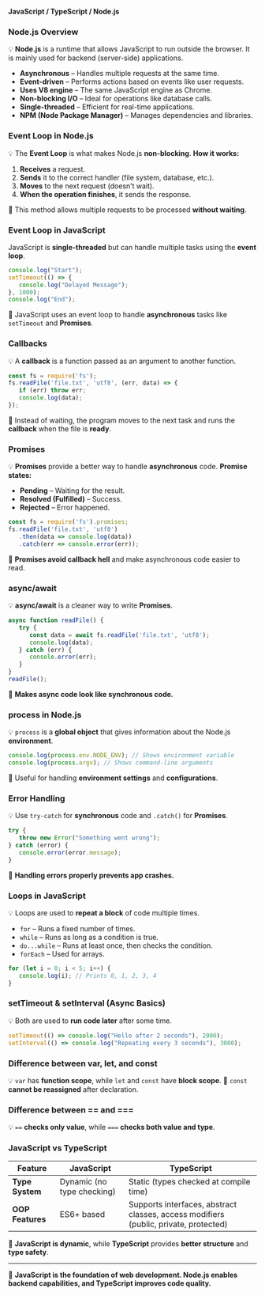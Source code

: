 **JavaScript / TypeScript / Node.js**

### **Node.js Overview**
💡 **Node.js** is a runtime that allows JavaScript to run outside the browser. It is mainly used for backend (server-side) applications.
- **Asynchronous** – Handles multiple requests at the same time.
- **Event-driven** – Performs actions based on events like user requests.
- **Uses V8 engine** – The same JavaScript engine as Chrome.
- **Non-blocking I/O** – Ideal for operations like database calls.
- **Single-threaded** – Efficient for real-time applications.
- **NPM (Node Package Manager)** – Manages dependencies and libraries.

### **Event Loop in Node.js**
💡 The **Event Loop** is what makes Node.js **non-blocking**.
**How it works:**
1. **Receives** a request.
2. **Sends** it to the correct handler (file system, database, etc.).
3. **Moves** to the next request (doesn’t wait).
4. **When the operation finishes**, it sends the response.

📌 This method allows multiple requests to be processed **without waiting**.

### **Event Loop in JavaScript**
JavaScript is **single-threaded** but can handle multiple tasks using the **event loop**.
```js
console.log("Start");
setTimeout(() => {
   console.log("Delayed Message");
}, 1000);
console.log("End");
```
📌 JavaScript uses an event loop to handle **asynchronous** tasks like `setTimeout` and **Promises**.

### **Callbacks**
💡 A **callback** is a function passed as an argument to another function.
```js
const fs = require('fs');
fs.readFile('file.txt', 'utf8', (err, data) => {
   if (err) throw err;
   console.log(data);
});
```
📌 Instead of waiting, the program moves to the next task and runs the **callback** when the file is **ready**.

### **Promises**
💡 **Promises** provide a better way to handle **asynchronous** code.
**Promise states:**
- **Pending** – Waiting for the result.
- **Resolved (Fulfilled)** – Success.
- **Rejected** – Error happened.
```js
const fs = require('fs').promises;
fs.readFile('file.txt', 'utf8')
   .then(data => console.log(data))
   .catch(err => console.error(err));
```
📌 **Promises avoid callback hell** and make asynchronous code easier to read.

### **async/await**
💡 **async/await** is a cleaner way to write **Promises**.
```js
async function readFile() {
   try {
      const data = await fs.readFile('file.txt', 'utf8');
      console.log(data);
   } catch (err) {
      console.error(err);
   }
}
readFile();
```
📌 **Makes async code look like synchronous code.**

### **process in Node.js**
💡 `process` is a **global object** that gives information about the Node.js **environment**.
```js
console.log(process.env.NODE_ENV); // Shows environment variable
console.log(process.argv); // Shows command-line arguments
```
📌 Useful for handling **environment settings** and **configurations**.

### **Error Handling**
💡 Use `try-catch` for **synchronous** code and `.catch()` for **Promises**.
```js
try {
   throw new Error("Something went wrong");
} catch (error) {
   console.error(error.message);
}
```
📌 **Handling errors properly prevents app crashes.**

### **Loops in JavaScript**
💡 Loops are used to **repeat a block** of code multiple times.
- `for` – Runs a fixed number of times.
- `while` – Runs as long as a condition is true.
- `do...while` – Runs at least once, then checks the condition.
- `forEach` – Used for arrays.
```js
for (let i = 0; i < 5; i++) {
   console.log(i); // Prints 0, 1, 2, 3, 4
}
```

### **setTimeout & setInterval (Async Basics)**
💡 Both are used to **run code later** after some time.
```js
setTimeout(() => console.log("Hello after 2 seconds"), 2000);
setInterval(() => console.log("Repeating every 3 seconds"), 3000);
```

### **Difference between var, let, and const**
💡 `var` has **function scope**, while `let` and `const` have **block scope**.
📌 `const` **cannot be reassigned** after declaration.

### **Difference between == and ===**
💡 `==` **checks only value**, while `===` **checks both value and type**.

### **JavaScript vs TypeScript**
| Feature | JavaScript | TypeScript |
|---------|------------|------------|
| **Type System** | Dynamic (no type checking) | Static (types checked at compile time) |
| **OOP Features** | ES6+ based | Supports interfaces, abstract classes, access modifiers (public, private, protected) |

📌 **JavaScript is dynamic**, while **TypeScript** provides **better structure** and **type safety**.

---
🚀 **JavaScript is the foundation of web development. Node.js enables backend capabilities, and TypeScript improves code quality.**

